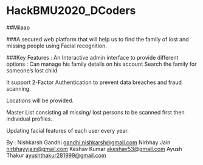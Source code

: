 # HackBMU2020_DCoders
##Milaap

###A secured web platform that will help us to find the family of lost and missing people using Facial recognition.

###Key Features :
An Interactive admin interface to provide different options :
Can manage his family details on his account
Search the family for someone’s lost child

It support 2-Factor Authentication to prevent data breaches and fraud scanning.

Locations will be provided.

Master List consisting all missing/ lost persons to be scanned first then individual profiles.

Updating facial features of each user every year.

By :
Nishkarsh Gandhi gandhi.nishkarsh@gmail.com
Nirbhay Jain     nirbhayyjain@gmail.com
Keshav Kumar     akeshav53@gmail.com
Ayush Thakur     ayushthakur281999@gmail.com

